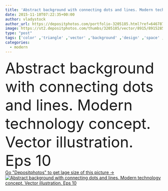 ```yaml
---
title: 'Abstract background with connecting dots and lines. Modern technology concept. Vector illustration. Eps 10'
date: 2015-11-10T07:22:35+00:00
author: vladystock
author_url: https://depositphotos.com/portfolio-3205185.html?ref=64678756
image: https://st2.depositphotos.com/thumbs/3205185/vector/8915/89152856/api_thumb_450.jpg?forcejpeg=true
type: "post"
tags: ['color' ,'triangle' ,'vector' ,'background' ,'design' ,'space' ,'art' ,'abstract' ,'technology' ,'dark' ,'line' ,'3d' ,'modern' ,'dot' ,'abstraction' ,'backdrop' ,'creative' ,'concept' ,'futuristic' ,'structure' ,'lines' ,'digital' ,'global' ,'network' ,'net' ,'web' ,'gradient' ,'geometric' ,'geometry' ,'mesh' ,'point' ,'chemistry' ,'atom' ,'techno' ,'chaotic' ,'polygonal' ]
categories: 
  - modern
---
```

<div aling="center">
            <font size="60"> Abstract background with connecting dots and lines. Modern technology concept. Vector illustration. Eps 10</font>   
</div>
<div>
    <a href='https://st2.depositphotos.com/thumbs/3205185/vector/8915/89152856/api_thumb_450.jpg?forcejpeg=true?ref=64678756' target=_blank > Go "Depositphotos" to get lage size of this picture ->
        <img href='https://st2.depositphotos.com/thumbs/3205185/vector/8915/89152856/api_thumb_450.jpg?forcejpeg=true?ref=64678756' src='https://st2.depositphotos.com/3205185/8915/v/950/depositphotos_89152856-stock-illustration-abstract-background-with-connecting-dots.jpg?forcejpeg=true' alt='Abstract background with connecting dots and lines. Modern technology concept. Vector illustration. Eps 10' >
    </a>
</div>
